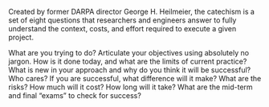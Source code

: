 Created by former DARPA director George H. Heilmeier, the catechism is a set of eight questions that researchers and engineers answer to fully understand the context, costs, and effort required to execute a given project. 

What are you trying to do? Articulate your objectives using absolutely no jargon.
How is it done today, and what are the limits of current practice?
What is new in your approach and why do you think it will be successful?
Who cares? If you are successful, what difference will it make?
What are the risks?
How much will it cost?
How long will it take?
What are the mid-term and final “exams” to check for success? 